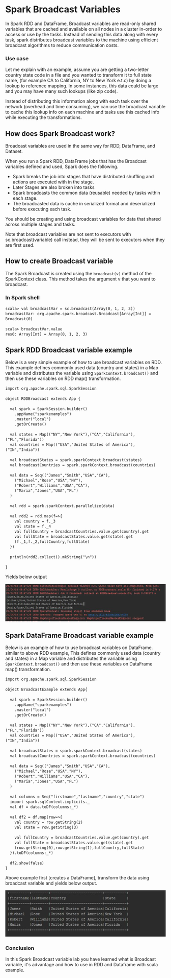 

Spark Broadcast Variables
=========================



In Spark RDD and DataFrame, Broadcast variables are read-only shared
variables that are cached and available on all nodes in a cluster
in-order to access or use by the tasks. Instead of sending this data
along with every task, spark distributes broadcast variables to the
machine using efficient broadcast algorithms to reduce communication
costs.

### Use case

Let me explain with an example, assume you are getting a two-letter
country state code in a file and you wanted to transform it to full
state name, (for example CA to California, NY to New York e.t.c) by
doing a lookup to reference mapping. In some instances, this data could
be large and you may have many such lookups (like zip code).



Instead of distributing this information along with each task over the
network (overhead and time consuming), we can use the broadcast variable
to cache this lookup info on each machine and tasks use this cached info
while executing the transformations.

How does Spark Broadcast work?
-------------------------------------------------------------------------------------------------------

Broadcast variables are used in the same way for RDD, DataFrame, and
Dataset.



When you run a Spark RDD, DataFrame jobs that has the Broadcast
variables defined and used, Spark does the following.

-   Spark breaks the job into stages that have distributed shuffling and
    actions are executed with in the stage.
-   Later Stages are also broken into tasks
-   Spark broadcasts the common data (reusable) needed by tasks within
    each stage.
-   The broadcasted data is cache in serialized format and deserialized
    before executing each task.

You should be creating and using broadcast variables for data that
shared across multiple stages and tasks.

Note that broadcast variables are not sent to executors with
sc.broadcast(variable) call instead, they will be sent to executors when
they are first used.



How to create Broadcast variable
------------------------------------------------------------------------------------------------------------

The Spark Broadcast is created using the `broadcast(v)` method of the
SparkContext class. This method takes the argument v that you want to
broadcast.

### In Spark shell

```
scala> val broadcastVar = sc.broadcast(Array(0, 1, 2, 3))
broadcastVar: org.apache.spark.broadcast.Broadcast[Array[Int]] = Broadcast(0)

scala> broadcastVar.value
res0: Array[Int] = Array(0, 1, 2, 3)
```



Spark RDD Broadcast variable example
--------------------------------------------------------------------------------------------------------------------

Below is a very simple example of how to use broadcast variables on RDD.
This example defines commonly used data (country and states) in a Map
variable and distributes the variable using `SparkContext.broadcast()`
and then use these variables on RDD map() transformation.

```
import org.apache.spark.sql.SparkSession

object RDDBroadcast extends App {

  val spark = SparkSession.builder()
    .appName("sparkexamples")
    .master("local")
    .getOrCreate()

  val states = Map(("NY","New York"),("CA","California"),("FL","Florida"))
  val countries = Map(("USA","United States of America"),("IN","India"))

  val broadcastStates = spark.sparkContext.broadcast(states)
  val broadcastCountries = spark.sparkContext.broadcast(countries)

  val data = Seq(("James","Smith","USA","CA"),
    ("Michael","Rose","USA","NY"),
    ("Robert","Williams","USA","CA"),
    ("Maria","Jones","USA","FL")
  )

  val rdd = spark.sparkContext.parallelize(data)

  val rdd2 = rdd.map(f=>{
    val country = f._3
    val state = f._4
    val fullCountry = broadcastCountries.value.get(country).get
    val fullState = broadcastStates.value.get(state).get
    (f._1,f._2,fullCountry,fullState)
  })

  println(rdd2.collect().mkString("\n"))

}
```



Yields below output

![](./images/spark-broadcast-variable1.jpg)

Spark DataFrame Broadcast variable example
--------------------------------------------------------------------------------------------------------------------------------

Below is an example of how to use broadcast variables on DataFrame.
similar to above RDD example, This defines commonly used data (country
and states) in a Map variable and distributes the variable using
`SparkContext.broadcast()` and then use these variables on DataFrame
map() transformation.

```
import org.apache.spark.sql.SparkSession

object BroadcastExample extends App{

  val spark = SparkSession.builder()
    .appName("sparkexamples")
    .master("local")
    .getOrCreate()

  val states = Map(("NY","New York"),("CA","California"),("FL","Florida"))
  val countries = Map(("USA","United States of America"),("IN","India"))

  val broadcastStates = spark.sparkContext.broadcast(states)
  val broadcastCountries = spark.sparkContext.broadcast(countries)

  val data = Seq(("James","Smith","USA","CA"),
    ("Michael","Rose","USA","NY"),
    ("Robert","Williams","USA","CA"),
    ("Maria","Jones","USA","FL")
  )

  val columns = Seq("firstname","lastname","country","state")
  import spark.sqlContext.implicits._
  val df = data.toDF(columns:_*)

  val df2 = df.map(row=>{
    val country = row.getString(2)
    val state = row.getString(3)

    val fullCountry = broadcastCountries.value.get(country).get
    val fullState = broadcastStates.value.get(state).get
    (row.getString(0),row.getString(1),fullCountry,fullState)
  }).toDF(columns:_*)

  df2.show(false)
}
```



Above example first [creates a DataFrame],
transform the data using broadcast variable and yields below output.

![](./images/spark-dataframe-broadcast-variable.jpg)

### Conclusion

In this Spark Broadcast variable lab you have learned what is
Broadcast variable, it's advantage and how to use in RDD and Dataframe
with scala example.

